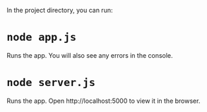 In the project directory, you can run:

# `node app.js`

Runs the app. You will also see any errors in the console. <br />

# `node server.js`

Runs the app. Open http://localhost:5000 to view it in the browser. <br />
